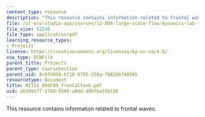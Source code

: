 ```yaml
---
content_type: resource
description: "This resource contains information related to frontal waves. \r\n"
file: /ol-ocw-studio-app/courses/12-804-large-scale-flow-dynamics-lab-fall-2009/ab1991f7276893d9a8ddd9bfba31b156_MIT12_804F09_frontaltank.pdf
file_size: 52245
file_type: application/pdf
learning_resource_types:
- Projects
license: https://creativecommons.org/licenses/by-nc-sa/4.0/
ocw_type: OCWFile
parent_title: Projects
parent_type: CourseSection
parent_uid: 8c07d950-bf18-5705-250a-f682bbf40565
resourcetype: Document
title: MIT12_804F09_frontaltank.pdf
uid: ab1991f7-2768-93d9-a8dd-d9bfba31b156
---
```

This resource contains information related to frontal waves. 
